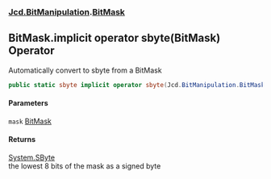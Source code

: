### [Jcd.BitManipulation](Jcd.BitManipulation.md 'Jcd.BitManipulation').[BitMask](Jcd.BitManipulation.BitMask.md 'Jcd.BitManipulation.BitMask')

## BitMask.implicit operator sbyte(BitMask) Operator

Automatically convert to sbyte from a BitMask

```csharp
public static sbyte implicit operator sbyte(Jcd.BitManipulation.BitMask mask);
```
#### Parameters

<a name='Jcd.BitManipulation.BitMask.op_Implicitsbyte(Jcd.BitManipulation.BitMask).mask'></a>

`mask` [BitMask](Jcd.BitManipulation.BitMask.md 'Jcd.BitManipulation.BitMask')

#### Returns
[System.SByte](https://docs.microsoft.com/en-us/dotnet/api/System.SByte 'System.SByte')  
the lowest 8 bits of the mask as a signed byte